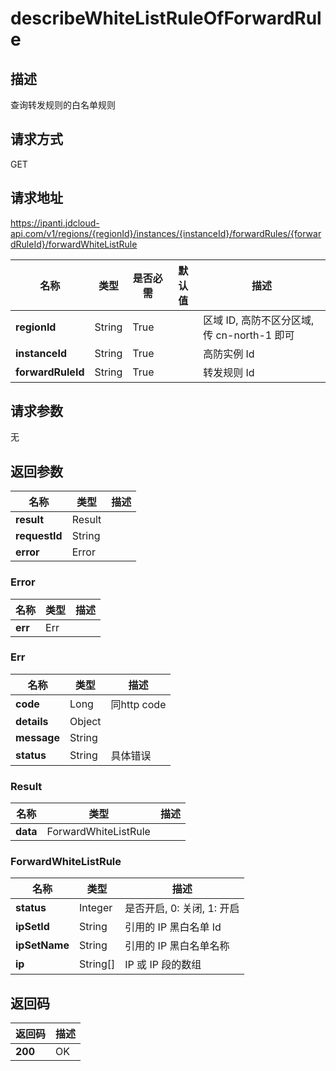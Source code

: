 # describeWhiteListRuleOfForwardRule


## 描述
查询转发规则的白名单规则

## 请求方式
GET

## 请求地址
https://ipanti.jdcloud-api.com/v1/regions/{regionId}/instances/{instanceId}/forwardRules/{forwardRuleId}/forwardWhiteListRule

|名称|类型|是否必需|默认值|描述|
|---|---|---|---|---|
|**regionId**|String|True| |区域 ID, 高防不区分区域, 传 cn-north-1 即可|
|**instanceId**|String|True| |高防实例 Id|
|**forwardRuleId**|String|True| |转发规则 Id|

## 请求参数
无


## 返回参数
|名称|类型|描述|
|---|---|---|
|**result**|Result| |
|**requestId**|String| |
|**error**|Error| |

### Error
|名称|类型|描述|
|---|---|---|
|**err**|Err| |
### Err
|名称|类型|描述|
|---|---|---|
|**code**|Long|同http code|
|**details**|Object| |
|**message**|String| |
|**status**|String|具体错误|
### Result
|名称|类型|描述|
|---|---|---|
|**data**|ForwardWhiteListRule| |
### ForwardWhiteListRule
|名称|类型|描述|
|---|---|---|
|**status**|Integer|是否开启, 0: 关闭, 1: 开启|
|**ipSetId**|String|引用的 IP 黑白名单 Id|
|**ipSetName**|String|引用的 IP 黑白名单名称|
|**ip**|String[]|IP 或 IP 段的数组|

## 返回码
|返回码|描述|
|---|---|
|**200**|OK|
